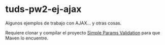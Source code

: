 # tuds-pw2-ej-ajax
Algunos ejemplos de trabajo con AJAX... y otras cosas.

Requiere clonar y compilar el proyecto [Simple Params Validation](mppfiles/utils-validation-simple) para que Maven lo encuentre.